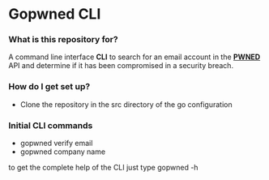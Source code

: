 # Gopwned CLI #



### What is this repository for? ###

A command line interface **CLI** to search for an email account in the [**PWNED**](https://haveibeenpwned.com/)
API and determine if it has been compromised in a security breach.

### How do I get set up? ###

*   Clone the repository in the src directory of the go configuration

### Initial CLI commands ###

*   gopwned verify email
*   gopwned company name

to get the complete help of the CLI just type gopwned -h
